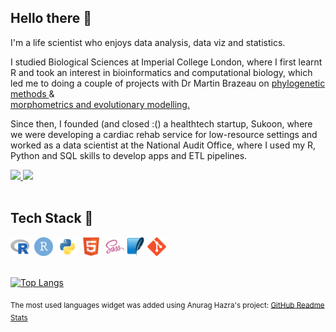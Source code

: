 ## Hello there 👋

I'm a life scientist who enjoys data analysis, data viz and statistics.

I studied Biological Sciences at Imperial College London, where I first learnt R and took an interest in bioinformatics and computational biology, which led me to doing a couple of projects with Dr Martin Brazeau on 
<a href="https://github.com/akhileshsivaraman/Morphological-Character-Hierarchies">
   phylogenetic methods
</a>
&  
<a href="https://github.com/akhileshsivaraman/VFE">
   morphometrics and evolutionary modelling.
</a>

Since then, I founded (and closed :() a healthtech startup, Sukoon, where we were developing a cardiac rehab service for low-resource settings and worked as a data scientist at the National Audit Office, where I used my R, Python and SQL skills to develop apps and ETL pipelines.

<div>
  <a href="https://www.linkedin.com/in/akhilesh-sivaraman/">
    <img src="https://img.shields.io/badge/LinkedIn-blue?logo=linkedin&logoColor=white"/>
  </a>
  <a href="https://www.upwork.com/freelancers/~0154f90896d87d3878/">
    <img src="https://img.shields.io/badge/Upwork-success?logo=upwork&logoColor=white"/>
  </a>
</div>

<br>


## Tech Stack 🧰
<div>
  <img src="https://github.com/devicons/devicon/blob/master/icons/r/r-original.svg" title="R" alt="R programming language" width="30" height "30"/>&nbsp;
  <img src="https://github.com/devicons/devicon/blob/master/icons/rstudio/rstudio-original.svg" title="RStudio" alt="RStudio" width="30" height "30"/>&nbsp;
  <img src="https://github.com/devicons/devicon/blob/master/icons/python/python-original.svg" title="Python" alt="Python" width="30" height "30"/>&nbsp;
  <img src="https://github.com/devicons/devicon/blob/master/icons/html5/html5-original.svg" title="HTML5" alt="HTML5" width="30" height "30"/>&nbsp;
  <img src="https://github.com/devicons/devicon/blob/master/icons/sass/sass-original.svg" title="Sass" alt="Sass" width="30" height "30"/>
  <img src="https://github.com/devicons/devicon/blob/master/icons/sqlite/sqlite-original.svg" title="SQLite" alt="SQLite" width="30" height "30"/>
  <img src="https://github.com/devicons/devicon/blob/master/icons/git/git-original.svg" title="Git" alt="Git" width="30" height "30"/>
</div>

<br>

[![Top Langs](https://github-readme-stats.vercel.app/api/top-langs/?username=akhileshsivaraman&hide=html&layout=compact&card_width=400px&theme=vue)](https://github.com/akhileshsivaraman/github-readme-stats)


<sub>
  The most used languages widget was added using Anurag Hazra's project: 
  <a href="https://github.com/anuraghazra/github-readme-stats">
    GitHub Readme Stats
  </a>
</sub>

<!--
**akhileshsivaraman/akhileshsivaraman** is a ✨ _special_ ✨ repository because its `README.md` (this file) appears on your GitHub profile.

Here are some ideas to get you started:

- 🔭 I’m currently working on ...
- 🌱 I’m currently learning ...
- 👯 I’m looking to collaborate on ...
- 🤔 I’m looking for help with ...
- 💬 Ask me about ...
- 📫 How to reach me: ...
- 😄 Pronouns: ...
- ⚡ Fun fact: ...
-->
